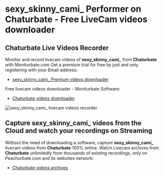 # sexy_skinny_cami_ Performer on Chaturbate - Free LiveCam videos downloader

## Chaturbate Live Videos Recorder

Monitor and record livecam videos of **sexy_skinny_cami_** from **Chaturbate** with Moniturbate.com
Get a premium trial for free by just and only registering with your Email address:
* [sexy_skinny_cami_ Premium videos downloader](https://moniturbate.com/request-demo-licence-key.html)

Free livecam videos downloader - Moniturbate Software:
* [Chaturbate videos downloader](https://moniturbate.com/moniturbate-download-software.html)

![sexy_skinny_cami_ livecam videos recorder](https://peachurnet.com/templates/moniturbate-software.png)


## Capture sexy_skinny_cami_ videos from the Cloud and watch your recordings on Streaming

Without the need of downloading a software, capture **sexy_skinny_cami_** livecam videos from **Chaturbate** 100% online.
Watch Livecam archives from **Chaturbate** unlimitedly from thousands of existing recordings, only on Peachurbate.com and its websites network:
* [Chaturbate videos archives](https://peachurnet.com/)
